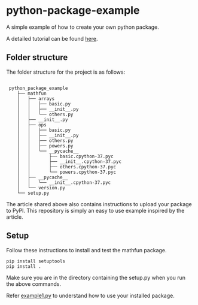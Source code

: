 # python-package-example
A simple example of how to create your own python package.

A detailed tutorial can be found [here](https://betterscientificsoftware.github.io/python-for-hpc/tutorials/python-pypi-packaging/).

## Folder structure

The folder structure for the project is as follows:

```text

 python_package_example
    ├── mathfun
    │   ├── arrays
    │   │   ├── basic.py
    │   │   ├── __init__.py
    │   │   └── others.py
    │   ├── __init__.py
    │   ├── ops
    │   │   ├── basic.py
    │   │   ├── __init__.py
    │   │   ├── others.py
    │   │   ├── powers.py
    │   │   └── __pycache__
    │   │       ├── basic.cpython-37.pyc
    │   │       ├── __init__.cpython-37.pyc
    │   │       ├── others.cpython-37.pyc
    │   │       └── powers.cpython-37.pyc
    │   ├── __pycache__
    │   │   └── __init__.cpython-37.pyc
    │   └── version.py
    └── setup.py
 ```
 
The article shared above also contains instructions to upload your package to PyPI. This repository is simply an easy to use example inspired by the article.
 
## Setup
 
Follow these instructions to install and test the mathfun package.
```script
pip install setuptools
pip install .
```

Make sure you are in the directory containing the setup.py when you run the above commands.

Refer [example1.py](example1.py) to understand how to use your installed package.
 

